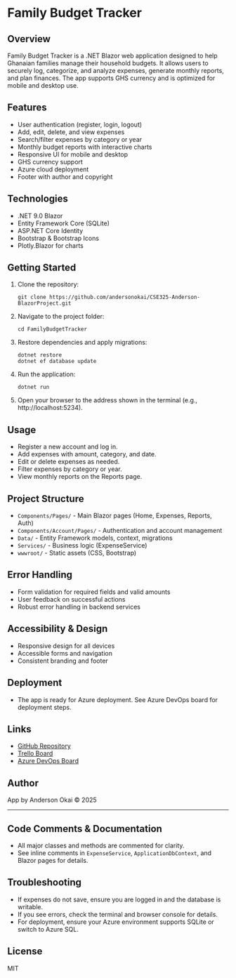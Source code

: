 # Family Budget Tracker

## Overview
Family Budget Tracker is a .NET Blazor web application designed to help Ghanaian families manage their household budgets. It allows users to securely log, categorize, and analyze expenses, generate monthly reports, and plan finances. The app supports GHS currency and is optimized for mobile and desktop use.

## Features
- User authentication (register, login, logout)
- Add, edit, delete, and view expenses
- Search/filter expenses by category or year
- Monthly budget reports with interactive charts
- Responsive UI for mobile and desktop
- GHS currency support
- Azure cloud deployment
- Footer with author and copyright

## Technologies
- .NET 9.0 Blazor
- Entity Framework Core (SQLite)
- ASP.NET Core Identity
- Bootstrap & Bootstrap Icons
- Plotly.Blazor for charts

## Getting Started
1. Clone the repository:
   ```
   git clone https://github.com/andersonokai/CSE325-Anderson-BlazorProject.git
   ```
2. Navigate to the project folder:
   ```
   cd FamilyBudgetTracker
   ```
3. Restore dependencies and apply migrations:
   ```
   dotnet restore
   dotnet ef database update
   ```
4. Run the application:
   ```
   dotnet run
   ```
5. Open your browser to the address shown in the terminal (e.g., http://localhost:5234).

## Usage
- Register a new account and log in.
- Add expenses with amount, category, and date.
- Edit or delete expenses as needed.
- Filter expenses by category or year.
- View monthly reports on the Reports page.

## Project Structure
- `Components/Pages/` - Main Blazor pages (Home, Expenses, Reports, Auth)
- `Components/Account/Pages/` - Authentication and account management
- `Data/` - Entity Framework models, context, migrations
- `Services/` - Business logic (ExpenseService)
- `wwwroot/` - Static assets (CSS, Bootstrap)

## Error Handling
- Form validation for required fields and valid amounts
- User feedback on successful actions
- Robust error handling in backend services

## Accessibility & Design
- Responsive design for all devices
- Accessible forms and navigation
- Consistent branding and footer

## Deployment
- The app is ready for Azure deployment. See Azure DevOps board for deployment steps.

## Links
- [GitHub Repository](https://github.com/andersonokai/CSE325-Anderson-BlazorProject)
- [Trello Board](https://trello.com/b/68cc7133d43f30ad9d62eeb2/anderson-okai-blazor-project)
- [Azure DevOps Board](https://okai-anderson-devops.visualstudio.com/Family%20Budget%20Tracker/_boards/board/t/Family%20Budget%20Tracker%20Team/Epics)

## Author
App by Anderson Okai © 2025

---

## Code Comments & Documentation
- All major classes and methods are commented for clarity.
- See inline comments in `ExpenseService`, `ApplicationDbContext`, and Blazor pages for details.

## Troubleshooting
- If expenses do not save, ensure you are logged in and the database is writable.
- If you see errors, check the terminal and browser console for details.
- For deployment, ensure your Azure environment supports SQLite or switch to Azure SQL.

## License
MIT
